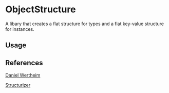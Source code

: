# ObjectStructure

A libary that creates a flat structure for types and a flat key-value structure for instances.

## Usage



## References

[Daniel Wertheim](https://github.com/danielwertheim)

[Structurizer](https://github.com/danielwertheim/structurizer)
